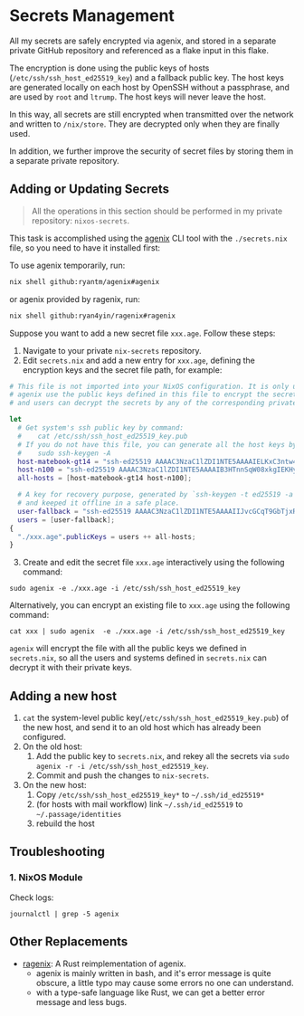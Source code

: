 # Secrets Management

All my secrets are safely encrypted via agenix, and stored in a separate private GitHub repository
and referenced as a flake input in this flake.

The encryption is done using the public keys of hosts (`/etc/ssh/ssh_host_ed25519_key`) and
a fallback public key. The host keys are generated locally on each host by OpenSSH without a
passphrase, and are used by `root` and `ltrump`. The host keys will never leave the host.

In this way, all secrets are still encrypted when transmitted over the network and written to
`/nix/store`. They are decrypted only when they are finally used.

In addition, we further improve the security of secret files by storing them in a separate private
repository.

## Adding or Updating Secrets

> All the operations in this section should be performed in my private repository: `nixos-secrets`.

This task is accomplished using the [agenix](https://github.com/ryantm/agenix) CLI tool with the
`./secrets.nix` file, so you need to have it installed first:

To use agenix temporarily, run:

```bash
nix shell github:ryantm/agenix#agenix
```

or agenix provided by ragenix, run:

```bash
nix shell github:ryan4yin/ragenix#ragenix
```

Suppose you want to add a new secret file `xxx.age`. Follow these steps:

1. Navigate to your private `nix-secrets` repository.
2. Edit `secrets.nix` and add a new entry for `xxx.age`, defining the encryption keys and the secret
   file path, for example:

```nix
# This file is not imported into your NixOS configuration. It is only used for the agenix CLI.
# agenix use the public keys defined in this file to encrypt the secrets.
# and users can decrypt the secrets by any of the corresponding private keys.

let
  # Get system's ssh public key by command:
  #    cat /etc/ssh/ssh_host_ed25519_key.pub
  # If you do not have this file, you can generate all the host keys by command:
  #    sudo ssh-keygen -A
  host-matebook-gt14 = "ssh-ed25519 AAAAC3NzaC1lZDI1NTE5AAAAIELKxC3ntw44oEB+HnFwrDQOudiVmf9XnO3W+P2HA+1N";
  host-n100 = "ssh-ed25519 AAAAC3NzaC1lZDI1NTE5AAAAIB3HTnnSqW08xkgIEKHyRyIB9H2qEkRAnbe/pOlN3uoT";
  all-hosts = [host-matebook-gt14 host-n100];

  # A key for recovery purpose, generated by `ssh-keygen -t ed25519 -a 256 -C "ryan@agenix-recovery"` with a strong passphrase
  # and keeped it offline in a safe place.
  user-fallback = "ssh-ed25519 AAAAC3NzaC1lZDI1NTE5AAAAIIJvcGCqT9GbTjxRHUFL8wp6nNXKIvtiFGhZD05yrFSb";
  users = [user-fallback];
{
  "./xxx.age".publicKeys = users ++ all-hosts;
}
```

3. Create and edit the secret file `xxx.age` interactively using the following command:

```shell
sudo agenix -e ./xxx.age -i /etc/ssh/ssh_host_ed25519_key
```

Alternatively, you can encrypt an existing file to `xxx.age` using the following command:

```shell
cat xxx | sudo agenix  -e ./xxx.age -i /etc/ssh/ssh_host_ed25519_key
```

`agenix` will encrypt the file with all the public keys we defined in `secrets.nix`, so all the
users and systems defined in `secrets.nix` can decrypt it with their private keys.

## Adding a new host

1. `cat` the system-level public key(`/etc/ssh/ssh_host_ed25519_key.pub`) of the new host, and send
   it to an old host which has already been configured.
2. On the old host:
   1. Add the public key to `secrets.nix`, and rekey all the secrets via
      `sudo agenix -r -i /etc/ssh/ssh_host_ed25519_key`.
   2. Commit and push the changes to `nix-secrets`.
3. On the new host:
   1. Copy `/etc/ssh/ssh_host_ed25519_key*` to `~/.ssh/id_ed25519*`
   2. (for hosts with mail workflow) link `~/.ssh/id_ed25519` to `~/.passage/identities`
   3. rebuild the host

## Troubleshooting

### 1. NixOS Module

Check logs:

```
journalctl | grep -5 agenix
```

## Other Replacements

- [ragenix](https://github.com/yaxitech/ragenix): A Rust reimplementation of agenix.
  - agenix is mainly written in bash, and it's error message is quite obscure, a little typo may
    cause some errors no one can understand.
  - with a type-safe language like Rust, we can get a better error message and less bugs.
